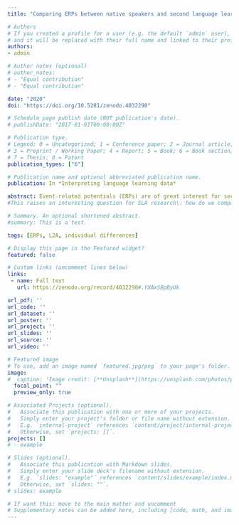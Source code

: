 ```yaml
---
title: "Comparing ERPs between native speakers and second language learners : Dealing with individual variability"

# Authors
# If you created a profile for a user (e.g. the default `admin` user), write the username (folder name) here 
# and it will be replaced with their full name and linked to their profile.
authors:
- admin

# Author notes (optional)
# author_notes:
# - "Equal contribution"
# - "Equal contribution"

date: "2020"
doi: "https://doi.org/10.5281/zenodo.4032298"

# Schedule page publish date (NOT publication's date).
# publishDate: "2017-01-01T00:00:00Z"

# Publication type.
# Legend: 0 = Uncategorized; 1 = Conference paper; 2 = Journal article;
# 3 = Preprint / Working Paper; 4 = Report; 5 = Book; 6 = Book section;
# 7 = Thesis; 8 = Patent
publication_types: ["6"]

# Publication name and optional abbreviated publication name.
publication: In *Interpreting language learning data*

abstract: Event-related potentials (ERPs) are of great interest for second language acquisition (SLA) research, as they allow us to examine online language processing, and to compare the mechanisms that are engaged to process a first and second language. A long history of research into native language processing has taught us to expect a biphasic pattern in response to syntactic violations, reflecting mechanisms involved first in the automatic and implicit detection of the incongruity and then in the reanalysis and repair of the ungrammatical sentence. However, recent studies show that there is a large degree of individual variability even among native speakers. Instead of this biphasic pattern, most people exhibit one or the other of the two components. 
#This raises an interesting question for SLA research\: how do we compare learners and native speakers if there is no unique native speaker model to compare learners to? In this chapter, we explore two measures that have been put forward to characterise individual variability among natives and learners, the Response Magnitude Index and the Response Dominance Index (Tanner et al. 2014), and show an example of application to a study comparing native and non-native processing of morphosyntactic violations using auditory instead of visual stimuli.

# Summary. An optional shortened abstract.
#summary: This is a test.

tags: [ERPs, L2A, individual differences]

# Display this page in the Featured widget?
featured: false

# Custom links (uncomment lines below)
links:
 - name: Full text
   url: https://zenodo.org/record/4032298#.YXAxSBpByUk

url_pdf: ''
url_code: ''
url_dataset: ''
url_poster: ''
url_project: ''
url_slides: ''
url_source: ''
url_video: ''

# Featured image
# To use, add an image named `featured.jpg/png` to your page's folder. 
image:
#  caption: 'Image credit: [**Unsplash**](https://unsplash.com/photos/pLCdAaMFLTE)'
  focal_point: ""
  preview_only: true

# Associated Projects (optional).
#   Associate this publication with one or more of your projects.
#   Simply enter your project's folder or file name without extension.
#   E.g. `internal-project` references `content/project/internal-project/index.md`.
#   Otherwise, set `projects: []`.
projects: []
# - example

# Slides (optional).
#   Associate this publication with Markdown slides.
#   Simply enter your slide deck's filename without extension.
#   E.g. `slides: "example"` references `content/slides/example/index.md`.
#   Otherwise, set `slides: ""`.
# slides: example

# If want this: move to the main matter and uncomment
# Supplementary notes can be added here, including [code, math, and images](https://wowchemy.com/docs/writing-markdown-latex/).
---
```




